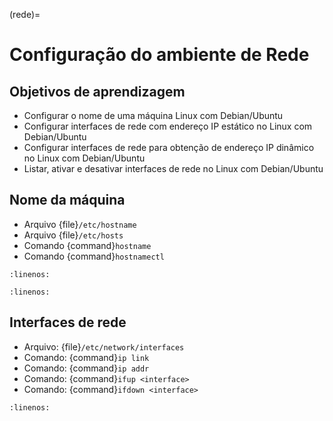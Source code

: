 (rede)=

Configuração do ambiente de Rede
===================================

Objetivos de aprendizagem
-------------------------

* Configurar o nome de uma máquina Linux com Debian/Ubuntu
* Configurar interfaces de rede com endereço IP estático no Linux com Debian/Ubuntu
* Configurar interfaces de rede para obtenção de endereço IP dinâmico no Linux com Debian/Ubuntu
* Listar, ativar e desativar interfaces de rede no Linux com Debian/Ubuntu

Nome da máquina
-----------------

* Arquivo {file}`/etc/hostname`
* Arquivo {file}`/etc/hosts`
* Comando {command}`hostname`
* Comando {command}`hostnamectl`

```{literalinclude} host/amazonas/etc/hostname
:linenos:
```


```{literalinclude} host/amazonas/etc/hosts
:linenos:
```

Interfaces de rede
--------------------

* Arquivo: {file}`/etc/network/interfaces`
* Comando: {command}`ip link`
* Comando: {command}`ip addr`
* Comando: {command}`ifup <interface>`
* Comando: {command}`ifdown <interface>`

```{literalinclude} host/amazonas/etc/network/interfaces
:linenos:
```